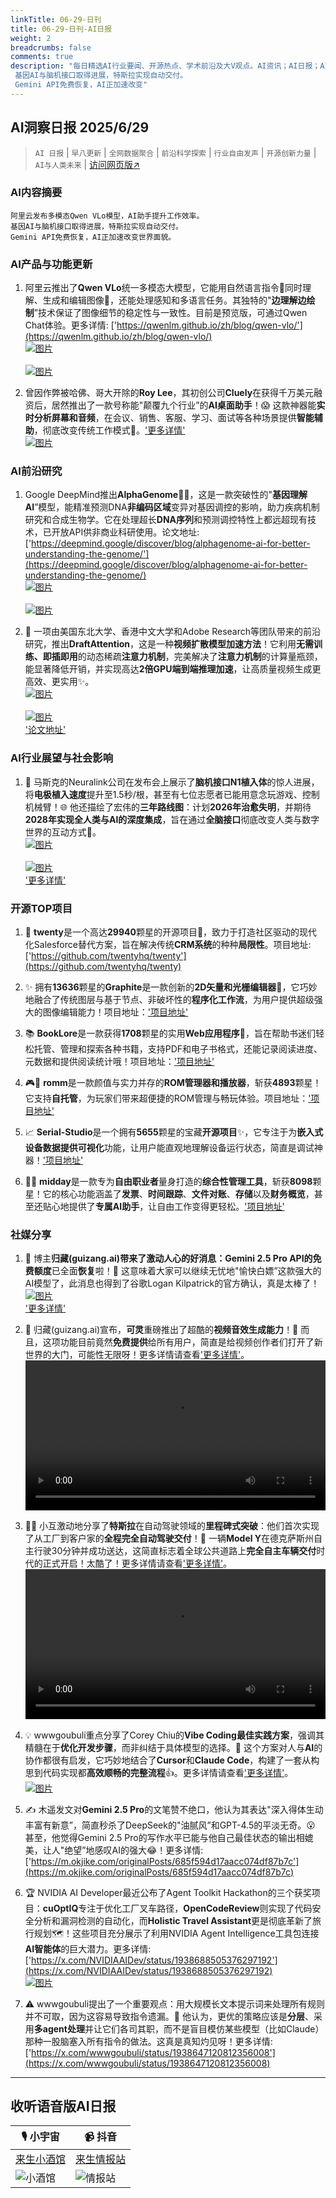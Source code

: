 ```yaml
---
linkTitle: 06-29-日刊
title: 06-29-日刊-AI日报
weight: 2
breadcrumbs: false
comments: true
description: "每日精选AI行业要闻、开源热点、学术前沿及大V观点。AI资讯；AI日报；AI知识库；AI教程；AI资讯日报；AI工具；AI Daily News 。阿里云发布多模态Qwen VLo模型，AI助手提升工作效率。 基因AI与脑机接口取得进展，特斯拉实现自动交付。 Gemini API免费恢复，AI正加速改变"
---
```


## AI洞察日报 2025/6/29

>  `AI 日报` | `早八更新` | `全网数据聚合` | `前沿科学探索` | `行业自由发声` | `开源创新力量` | `AI与人类未来` | [访问网页版↗️](https://ai.hubtoday.app/)



### **AI内容摘要**

```
阿里云发布多模态Qwen VLo模型，AI助手提升工作效率。
基因AI与脑机接口取得进展，特斯拉实现自动交付。
Gemini API免费恢复，AI正加速改变世界面貌。
```



### AI产品与功能更新
1.  阿里云推出了**Qwen VLo**统一多模态大模型，它能用自然语言指令🌟同时理解、生成和编辑图像🎨，还能处理感知和多语言任务。其独特的"**边理解边绘制**”技术保证了图像细节的稳定性与一致性。目前是预览版，可通过Qwen Chat体验。更多详情: ['https://qwenlm.github.io/zh/blog/qwen-vlo/'](https://qwenlm.github.io/zh/blog/qwen-vlo/)
    <br/> [![图片](https://assets-v2.circle.so/smpfv7qb8k4hqlzrvypt3dadpsh2)](https://assets-v2.circle.so/smpfv7qb8h4hqlzrvypt3dadpsh2) <br/>
    <br/> [![图片](https://assets-v2.circle.so/l3mf78vo9ym09p7oyykpcvkxrnsy)](https://assets-v2.circle.so/l3mf78vo9ym09p7oyykpcvkxrnsy) <br/>

2.  曾因作弊被哈佛、哥大开除的**Roy Lee**，其初创公司**Cluely**在获得千万美元融资后，居然推出了一款号称能"颠覆九个行业”的**AI桌面助手**！😱 这款神器能**实时分析屏幕和音频**，在会议、销售、客服、学习、面试等各种场景提供**智能辅助**，彻底改变传统工作模式🚀。['更多详情'](https://www.jiqizhixin.com/articles/2025-06-28-6)
    <br/> [![图片](https://image.jiqizhixin.com/uploads/editor/a0f1917e-864b-4637-b58b-db3f023bba89/1751106831951.png)](https://image.jiqizhixin.com/uploads/editor/a0f1917e-864b-4637-b58b-db3f023bba89/1751106831951.png) <br/>

### AI前沿研究
1.  Google DeepMind推出**AlphaGenome**🧬🔬，这是一款突破性的"**基因理解AI**”模型，能精准预测DNA**非编码区域**变异对基因调控的影响，助力疾病机制研究和合成生物学。它在处理超长**DNA序列**和预测调控特性上都远超现有技术，已开放API供非商业科研使用。论文地址: ['https://deepmind.google/discover/blog/alphagenome-ai-for-better-understanding-the-genome/'](https://deepmind.google/discover/blog/alphagenome-ai-for-better-understanding-the-genome/)
    <br/> [![图片](https://assets-v2.circle.so/k10qs8x4lxf6x4905802yz2cq8eb)](https://assets-v2.circle.so/k10qs8x4lxf6x4905802yz2cq8eb) <br/>
    <br/> [![图片](https://assets-v2.circle.so/xo0mz5avlik88bsflzzrp6m3jrin)](https://assets-v2.circle.so/xo0mz5avlik88bsflzzrp6m3jrin) <br/>

2.  🚀 一项由美国东北大学、香港中文大学和Adobe Research等团队带来的前沿研究，推出**DraftAttention**，这是一种**视频扩散模型加速方法**！它利用**无需训练、即插即用**的动态稀疏**注意力机制**，完美解决了**注意力机制**的计算量瓶颈，能显著降低开销，并实现高达**2倍GPU端到端推理加速**，让高质量视频生成更高效、更实用✨。
    <br/> [![图片](https://image.jiqizhixin.com/uploads/editor/337eefaa-ce93-46e1-a441-8938c38ec46f/640.png)](https://image.jiqizhixin.com/uploads/editor/337eefaa-ce93-46e1-a441-8938c38ec46f/640.png) <br/>
    <br/> [![图片](https://image.jiqizhixin.com/uploads/editor/cdd9dea6-eb55-432b-9335-a9091f601d7c/640.png)](https://image.jiqizhixin.com/uploads/editor/cdd9dea6-eb55-432b-9335-a9091f601d7c/640.png) <br/>
    ['论文地址'](https://arxiv.org/abs/2505.14708)

### AI行业展望与社会影响
1.  🚀 马斯克的Neuralink公司在发布会上展示了**脑机接口N1植入体**的惊人进展，将**电极植入速度**提升至1.5秒/根，甚至有七位志愿者已能用意念玩游戏、控制机械臂！🌐 他还描绘了宏伟的**三年路线图**：计划**2026年治愈失明**，并期待**2028年实现全人类与AI的深度集成**，旨在通过**全脑接口**彻底改变人类与数字世界的互动方式🤯。
    <br/> [![图片](https://wechat2rss.xlab.app/img-proxy/?k=0bf4978b&u=https%3A%2F%2Fmmbiz.qpic.cn%2Fsz_mmbiz_jpg%2FUicQ7HgWiaUb3hGr095QGmBoiceyxYcRV5cSWGJvu2zUZ5Tms6iciafzv309n9Ht2JhnxYAd9MqRJZznxWkpvW2TFgA%2F0%3Fwx_fmt%3Djpeg)](https://wechat2rss.xlab.app/img-proxy/?k=0bf4978b&u=https%3A%2F%2Fmmbiz.qpic.cn%2Fsz_mmbiz_jpg%2FUicQ7HgWiaUb3hGr095QGmBoiceyxYcRV5cSWGJvu2zUZ5Tms6iciafzv309n9Ht2JhnxYAd9MqRJZznxWkpvW2TFgA%2F0%3Fwx_fmt%3Djpeg) <br/>
    <br/> [![图片](https://wechat2rss.xlab.app/img-proxy/?k=36c63c9c&u=https%3A%2F%2Fmmbiz.qpic.cn%2Fsz_mmbiz_gif%2FUicQ7HgWiaUb3hGr095QGmBoiceyxYcRV5caZ50QQsDR9dm0uFiaiaib4ldLvnjRUFVeZ7AeysgSJzmibrxa8yURqfeEQ%2F640%3Fwx_fmt%3Dgif)](https://wechat2rss.xlab.app/img-proxy/?k=36c63c9c&u=https%3A%2F%2Fmmbiz.qpic.cn%2Fsz_mmbiz_gif%2FUicQ7HgWiaUb3hGr095QGmBoiceyxYcRV5caZ50QQsDR9dm0uFiaiaib4ldLvnjRUFVeZ7AeysgSJzmibrxa8yURqfeEQ%2F640%3Fwx_fmt%3Dgif) <br/>
    ['更多详情'](https://mp.weixin.qq.com/s?__biz=MzI3MTA0MTk1MA==&mid=2652605172&idx=1&sn=af0348a245d7f79f539ea6839caf05b2)

### 开源TOP项目
1.  🌟 **twenty**是一个高达**29940**颗星的开源项目🚀，致力于打造社区驱动的现代化Salesforce替代方案，旨在解决传统**CRM系统**的种种**局限性**。项目地址: ['https://github.com/twentyhq/twenty'](https://github.com/twentyhq/twenty)

2.  ✨ 拥有**13636**颗星的**Graphite**是一款创新的**2D矢量和光栅编辑器**🎨，它巧妙地融合了传统图层与基于节点、非破坏性的**程序化工作流**，为用户提供超级强大的图像编辑能力！项目地址：['项目地址'](https://github.com/GraphiteEditor/Graphite)

3.  📚 **BookLore**是一款获得**1708**颗星的实用**Web应用程序**📖，旨在帮助书迷们轻松托管、管理和探索各种书籍，支持PDF和电子书格式，还能记录阅读进度、元数据和提供阅读统计哦！项目地址：['项目地址'](https://github.com/adityachandelgit/BookLore)

4.  🎮🌟 **romm**是一款颜值与实力并存的**ROM管理器和播放器**，斩获**4893**颗星！它支持**自托管**，为玩家们带来超便捷的ROM管理与畅玩体验。项目地址：['项目地址'](https://github.com/rommapp/romm)

5.  📈 **Serial-Studio**是一个拥有**5655**颗星的宝藏**开源项目**✨，它专注于为**嵌入式设备数据提供可视化**功能，让用户能直观地理解设备运行状态，简直是调试神器！['项目地址'](https://github.com/Serial-Studio/Serial-Studio)

6.  💼🚀 **midday**是一款专为**自由职业者**量身打造的**综合性管理工具**，斩获**8098**颗星！它的核心功能涵盖了**发票**、**时间跟踪**、**文件对账**、**存储**以及**财务概览**，甚至还贴心地提供了**专属AI助手**，让自由工作变得更轻松。['项目地址'](https://github.com/midday-ai/midday)

### 社媒分享
1.  🎉 博主**归藏(guizang.ai)**带来了激动人心的好消息：**Gemini 2.5 Pro API**的**免费额度**已全面**恢复**啦！🥳 这意味着大家可以继续无忧地"愉快白嫖”这款强大的AI模型了，此消息也得到了谷歌Logan Kilpatrick的官方确认，真是太棒了！
    <br/> [![图片](https://pbs.twimg.com/media/GuhXQWqaoAIKkyy?format=jpg&name=orig)](https://pbs.twimg.com/media/GuhXQWqaoAIKkyy?format=jpg&name=orig) <br/>
    ['更多详情'](https://x.com/op7418/status/1938895703608316011)

2.  🎵 归藏(guizang.ai)宣布，**可灵**重磅推出了超酷的**视频音效生成能力**！🤩 而且，这项功能目前竟然**免费提供**给所有用户，简直是给视频创作者们打开了新世界的大门，可能性无限呀！更多详情请查看['更多详情'](https://x.com/op7418/status/1938894186742485484)。
    <video src="https://video.twimg.com/amplify_video/1938607664184918016/vid/avc1/854x480/6mrlyY8S8V_qOBAL.mp4?tag=21" controls="controls" width="100%"></video>

3.  🚗💨 小互激动地分享了**特斯拉**在自动驾驶领域的**里程碑式突破**：他们首次实现了从工厂到客户家的**全程完全自动驾驶交付**！🎉 一辆**Model Y**在德克萨斯州自主行驶30分钟并成功送达，这简直标志着全球公共道路上**完全自主车辆交付**时代的正式开启！太酷了！更多详情请查看['更多详情'](https://x.com/imxiaohu/status/1938848110115201068)。
    <video src="https://video.twimg.com/amplify_video/1938847117344415748/vid/avc1/576x1024/RfOyZMDQDVPVsTLI.mp4" controls="controls" width="100%"></video>

4.  💡 wwwgoubuli重点分享了Corey Chiu的**Vibe Coding最佳实践方案**，强调其精髓在于**优化开发步骤**，而非纠结于具体模型的选择。🤔 这个方案对人与**AI**的协作都很有启发，它巧妙地结合了**Cursor**和**Claude Code**，构建了一套从构思到代码实现都**高效顺畅的完整流程**👍。更多详情请查看['更多详情'](https://x.com/wwwgoubuli/status/1938794235106558301)。
    <br/> [![图片](https://pbs.twimg.com/media/GucQUv_agAAe-lI?format=jpg&name=orig)](https://pbs.twimg.com/media/GucQUv_agAAe-lI?format=jpg&name=orig) <br/>

5.  ✍️ 木遥发文对**Gemini 2.5 Pro**的文笔赞不绝口，他认为其表达"深入得体生动丰富有新意”，简直秒杀了DeepSeek的"油腻风”和GPT-4.5的平淡无奇。😮 甚至，他觉得Gemini 2.5 Pro的写作水平已能与他自己最佳状态的输出相媲美，让人"绝望”地感叹AI的强大😂！更多详情: ['https://m.okjike.com/originalPosts/685f594d17aacc074df87b7c'](https://m.okjike.com/originalPosts/685f594d17aacc074df87b7c)

6.  🏆 NVIDIA AI Developer最近公布了Agent Toolkit Hackathon的三个获奖项目：**cuOptIQ**专注于优化工厂叉车路径，**OpenCodeReview**则实现了代码安全分析和漏洞检测的自动化，而**Holistic Travel Assistant**更是彻底革新了旅行规划🗺️！这些项目充分展示了利用NVIDIA Agent Intelligence工具包连接**AI智能体**的巨大潜力。更多详情: ['https://x.com/NVIDIAAIDev/status/1938688505376297192'](https://x.com/NVIDIAAIDev/status/1938688505376297192)
    <br/> [![图片](https://pbs.twimg.com/media/Go2JoEVWsAAOq8i?format=jpg&name=orig)](https://pbs.twimg.com/media/Go2JoEVWsAAOq8i?format=jpg&name=orig) <br/>

7.  ⚠️ wwwgoubuli提出了一个重要观点：用大规模长文本提示词来处理所有规则并不可取，因为这容易导致指令遗漏。🤔 他认为，更优的策略应该是**分层**、采用**多agent处理**并让它们各司其职，而不是盲目模仿某些模型（比如Claude）那种一股脑塞入所有指令的做法。这真是真知灼见呀！更多详情: ['https://x.com/wwwgoubuli/status/1938647120812356008'](https://x.com/wwwgoubuli/status/1938647120812356008)

---

## **收听语音版AI日报**

| 🎙️ **小宇宙** | 📹 **抖音** |
| --- | --- |
| [来生小酒馆](https://www.xiaoyuzhoufm.com/podcast/683c62b7c1ca9cf575a5030e)  |   [来生情报站](https://www.douyin.com/user/MS4wLjABAAAAwpwqPQlu38sO38VyWgw9ZjDEnN4bMR5j8x111UxpseHR9DpB6-CveI5KRXOWuFwG)| 
| ![小酒馆](https://s1.imagehub.cc/images/2025/06/24/f959f7984e9163fc50d3941d79a7f262.md.png) | ![情报站](https://s1.imagehub.cc/images/2025/06/24/7fc30805eeb831e1e2baa3a240683ca3.md.png) |

    


